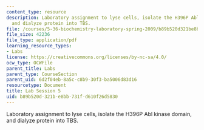 ```yaml
---
content_type: resource
description: Laboratory assignment to lyse cells, isolate the H396P Abl kinase domain,
  and dialyze protein into TBS.
file: /courses/5-36-biochemistry-laboratory-spring-2009/b89b520d321be8bb731fd610f26d5830_ses5.pdf
file_size: 42236
file_type: application/pdf
learning_resource_types:
- Labs
license: https://creativecommons.org/licenses/by-nc-sa/4.0/
ocw_type: OCWFile
parent_title: Labs
parent_type: CourseSection
parent_uid: 6d2f04eb-8a5c-c8b9-30f3-ba5006d83d16
resourcetype: Document
title: Lab Session 5
uid: b89b520d-321b-e8bb-731f-d610f26d5830
---
```

Laboratory assignment to lyse cells, isolate the H396P Abl kinase domain, and dialyze protein into TBS.
